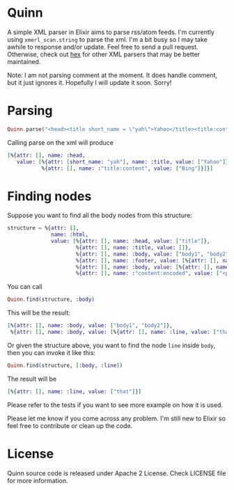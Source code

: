 Quinn
=====

A simple XML parser in Elixir aims to parse rss/atom feeds. I'm currently
using `xmerl_scan.string` to parse the xml. I'm a bit busy so I may take awhile to response and/or update. Feel free to send a pull request. Otherwise, check out [hex](https://hex.pm/packages?search=xml&sort=downloads) for other XML parsers that may be better maintained.

Note: I am not parsing comment at the moment. It does handle comment, but it just ignores it. Hopefully I will update it soon. Sorry!

# Parsing


```elixir
Quinn.parse("<head><title short_name = \"yah\">Yahoo</title><title:content>Bing</title:content></head>")
```
Calling parse on the xml will produce
```elixir
[%{attr: [], name: :head,
   value: [%{attr: [short_name: "yah"], name: :title, value: ["Yahoo"]},
           %{attr: [], name: :"title:content", value: ["Bing"]}]}]
```
# Finding nodes

Suppose you want to find all the body nodes from this structure:
```elixir
structure = %{attr: [],
              name: :html,
              value: [%{attr: [], name: :head, value: ["title"]},
                      %{attr: [], name: :title, value: []},
                      %{attr: [], name: :body, value: ["body1", "body2"]},
                      %{attr: [], name: :footer, value: [%{attr: [], name: :line, value: ["this"]}]},
                      %{attr: [], name: :body, value: [%{attr: [], name: :line, value: ["that"]}]},
                      %{attr: [], name: :"content:encoded", value: ["<p>comet!!</p>"]}]}
```
You can call
```elixir
Quinn.find(structure, :body)
```
This will be the result:
```elixir
[%{attr: [], name: :body, value: ["body1", "body2"]},
 %{attr: [], name: :body, value: [%{attr: [], name: :line, value: ["that"]}]}]
```
Or given the structure above, you want to find the node `line` inside `body`, then you can invoke it like this:
```elixir
Quinn.find(structure, [:body, :line])
```
The result will be
```elixir
[%{attr: [], name: :line, value: ["that"]}]
```
Please refer to the tests if you want to see more example on how it is used.

Please let me know if you come across any problem. I'm still new to Elixir so feel free to contribute or clean up the code.

# License
Quinn source code is released under Apache 2 License. Check LICENSE file for more information.
